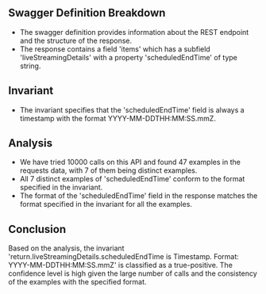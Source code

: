 ## Swagger Definition Breakdown
- The swagger definition provides information about the REST endpoint and the structure of the response.
- The response contains a field 'items' which has a subfield 'liveStreamingDetails' with a property 'scheduledEndTime' of type string.

## Invariant
- The invariant specifies that the 'scheduledEndTime' field is always a timestamp with the format YYYY-MM-DDTHH:MM:SS.mmZ.

## Analysis
- We have tried 10000 calls on this API and found 47 examples in the requests data, with 7 of them being distinct examples.
- All 7 distinct examples of 'scheduledEndTime' conform to the format specified in the invariant.
- The format of the 'scheduledEndTime' field in the response matches the format specified in the invariant for all the examples.

## Conclusion
Based on the analysis, the invariant 'return.liveStreamingDetails.scheduledEndTime is Timestamp. Format: YYYY-MM-DDTHH:MM:SS.mmZ' is classified as a true-positive. The confidence level is high given the large number of calls and the consistency of the examples with the specified format.
